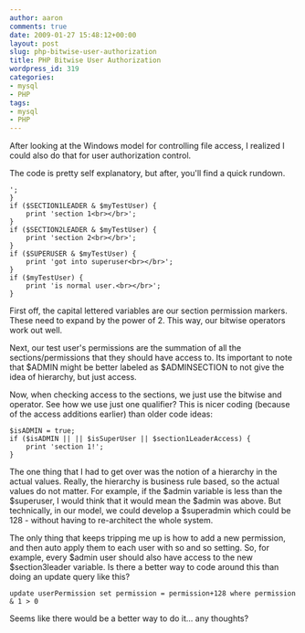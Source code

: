 ```yaml
---
author: aaron
comments: true
date: 2009-01-27 15:48:12+00:00
layout: post
slug: php-bitwise-user-authorization
title: PHP Bitwise User Authorization
wordpress_id: 319
categories:
- mysql
- PHP
tags:
- mysql
- PHP
---
```


After looking at the Windows model for controlling file access, I realized I could also do that for user authorization control.

The code is pretty self explanatory, but after, you'll find a quick rundown.


    
    
    ';
    }
    if ($SECTION1LEADER & $myTestUser) {
        print 'section 1<br></br>';
    }
    if ($SECTION2LEADER & $myTestUser) {
        print 'section 2<br></br>';
    }
    if ($SUPERUSER & $myTestUser) {
        print 'got into superuser<br></br>';
    }
    if ($myTestUser) {
        print 'is normal user.<br></br>';
    }
    



First off, the capital lettered variables are our section permission markers.  These need to expand by the power of 2.  This way, our bitwise operators work out well.

Next, our test user's permissions are the summation of all the sections/permissions that they should have access to.  Its important to note that $ADMIN might be better labeled as $ADMINSECTION to not give the idea of hierarchy, but just access.

Now, when checking access to the sections, we just use the bitwise and operator.  See how we use just one qualifier?  This is nicer coding (because of the access additions earlier) than older code ideas:


    
    
    $isADMIN = true;
    if ($isADMIN || || $isSuperUser || $section1LeaderAccess) {
        print 'section 1!';
    }
    



The one thing that I had to get over was the notion of a hierarchy in the actual values.  Really, the hierarchy is business rule based, so the actual values do not matter.  For example, if the $admin variable is less than the $superuser, I would think that it would mean the $admin was above.  But technically, in our model, we could develop a $superadmin which could be 128 - without having to re-architect the whole system.

The only thing that keeps tripping me up is how to add a new permission, and then auto apply them to each user with so and so setting.  So, for example, every $admin user should also have access to the new $section3leader variable.  Is there a better way to code around this than doing an update query like this?


    
    
    update userPermission set permission = permission+128 where permission & 1 > 0
    



Seems like there would be a better way to do it... any thoughts?
